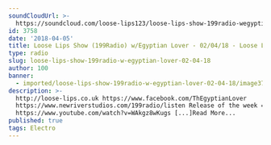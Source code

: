 ```yaml
---
soundCloudUrl: >-
  https://soundcloud.com/loose-lips123/loose-lips-show-199radio-wegyptian-lover-020418
id: 3758
date: '2018-04-05'
title: Loose Lips Show (199Radio) w/Egyptian Lover - 02/04/18 - Loose Lips
type: radio
slug: loose-lips-show-199radio-w-egyptian-lover-02-04-18
author: 100
banner:
  - imported/loose-lips-show-199radio-w-egyptian-lover-02-04-18/image3758.jpeg
description: >-
  http://loose-lips.co.uk https://www.facebook.com/ThEgyptianLover
  https://www.newriverstudios.com/199radio/listen Release of the week =
  https://www.youtube.com/watch?v=WAkgz8wKugs [...]Read More...
published: true
tags: Electro
---
```


